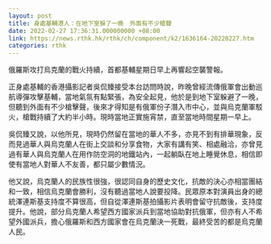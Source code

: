 ```yaml
---
layout: post
title: 身處基輔港人：在地下室躲了一晚　外面有不少槍聲
date: 2022-02-27 17:36:31.000000000 +08:00
link: https://news.rthk.hk/rthk/ch/component/k2/1636164-20220227.htm
categories: rthk
---
```


俄羅斯攻打烏克蘭的戰火持續，首都基輔星期日早上再響起空襲警報。

正身處基輔的香港攝影記者吳侃臻接受本台訪問時說，昨晚曾經流傳俄軍會出動巡航導彈攻擊基輔，當地氣氛有點緊張，為安全起見，他於是到地下室躲避了一晚，但聽到外面有不少槍擊聲，後來才得知是有俄軍份子潛入市中心，並與烏克蘭軍駁火，槍戰持續了大約半小時。現時當地正實施宵禁，直至當地時間星期一早上。

吳侃臻又說，以他所見，現時仍然留在當地的華人不多，亦見不到有排華現象，反而見過華人與烏克蘭人在街上交談和分享食物，大家有講有笑、相處融洽，亦曾見過有華人與烏克蘭人在用作防空洞的地鐵站內，一起躺臥在地上睡覺休息，相信即使有當地人對華人不友善，都只屬少數情況。

他又說，烏克蘭人的民族性很強，很認同自身的歷史文化，抗敵的決心亦相當團結和一致，相信烏克蘭會勝利，沒有聽過當地人說要投降。民眾原本對演員出身的總統澤連斯基支持度不算很高，但自從澤連斯基拍攝影片表明會留守抗敵後，支持度提升。他說，部分烏克蘭人希望西方國家派兵到當地協助對抗俄軍，但亦有人不希望外國派兵，擔心俄羅斯和西方國家會在烏克蘭決一死戰，最終受苦的都是烏克蘭人民。
